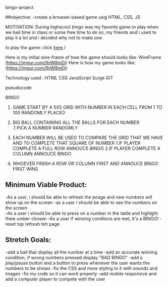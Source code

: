  bingo-project

##objective:
-create a browser-based game usig HTML, CSS, JS

MOTIVATION:
During highscool bingo was my favorite game to play when we had time in class or some free time to do so, my friends and i used to play it a lot and i decided why not to make one.

to play the game:
click [here](https://bingo-project1.surge.sh)./

Here is my initial wire-frame of how the game should looks like:
WireFrame
 (https://imgur.com/9nW8mDi)
  Here is how my game looks like:
 (https://imgur.com/9nW8mDi)
 
 
 Technology used :
 HTML
 CSS
 JavaScript
 Surge
 GIT


pseudocode:

BINGO
1. GAME START BY A 5X5 GRID WITH NUMBER IN EACH CELL FROM 1 TO 100  RANDOMLY PLACED 
2. BIG BALL CONTAINING ALL THE BALLS FOR EACH NUMBER  
  .1 PICK A NUMBER RANDOMLY
  
3. EACH NUMBER WILL BE USED TO COMPARE THE GRID THAT WE HAVE AND TO COMPLETE THAT SQUARE OF NUMBER 
   1.IF PLAYER COMPLETE A FULL ROW 
ANNOUCE BINGO
   2.IF PLAYER COMPLETE A COLUMN 
ANNOUCE BINGO 
4. WHOEVER FINISH A ROW OR COLUMN FIRST AND ANNOUCE BINGO FIRST WINS

## Minimum Viable Product:
-As a user, i should be able to refresh the poage and new numbers will show up on the screen 
-as a user i should be able to see the  numbers on the screen  
-As a user i should be able to press on a number in the table and highlght thew umber chosen
-As a user if winning conditons are met, it's a BINGO!
-reset top refresh teh page 
## Stretch Goals:
-add a ball that display all the number at a time 
-add an accurate winning condition, if wrong numbers pressed display "BAD BINGO"
-add a play/pause button and a button to press whenever the user wants the numbers to be shown
-fix the CSS and more styling to it with sounds and images
-fix my code so it can work properly
-add mobile responsive 
and add a computer player to compete with the user
